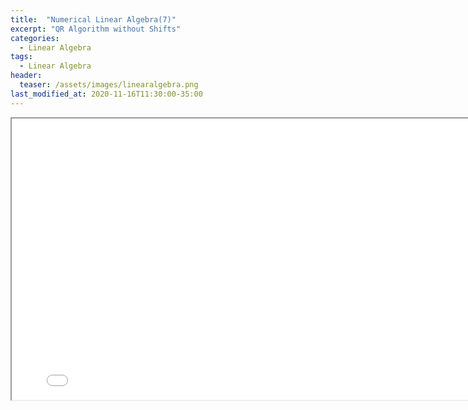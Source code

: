 ```yaml
---
title:  "Numerical Linear Algebra(7)"
excerpt: "QR Algorithm without Shifts"
categories:
  - Linear Algebra
tags:
  - Linear Algebra
header:
  teaser: /assets/images/linearalgebra.png
last_modified_at: 2020-11-16T11:30:00-35:00
---
```


<iframe src = "/ViewerJS/#../assets/pdf/Lecture 28. QR Algorithm without Shifts.pdf" width='800' height='450' allowfullscreen webkitallowfullscreen></iframe>